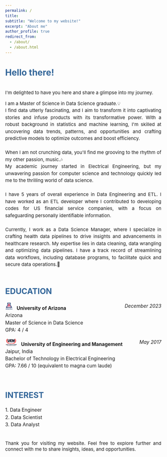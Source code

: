 ```yaml
---
permalink: /
title: 
subtitle: "Welcome to my website!"
excerpt: "About me"
author_profile: true
redirect_from: 
  - /about/
  - /about.html
---
```

<style>
   /* Style for the title */
    h1 {
        color:  #336699; /* Change the title text color to blue */
    }
</style>

<!-- Title of the page in blue -->
<h1>Hello there!</h1>


<link href="https://fonts.googleapis.com/css2?family=Roboto&display=swap" rel="stylesheet">

<div style="text-align: justify; font-size: 15px;">
  <p style="line-height: 1.5;">

<br>I'm delighted to have you here and share a glimpse into my journey.
</p>
<p style="line-height: 1.5;">
I am a Master of Science in Data Science graduate.💡  <br>
I find data utterly fascinating, and I aim to transform it into captivating stories and infuse products with its transformative power. With a robust background in statistics and machine learning, I'm skilled at uncovering data trends, patterns, and opportunities and crafting predictive models to optimize outcomes and boost efficiency. <br> <br>
When I am not crunching data, you'll find me grooving to the rhythm of my other passion, music.🎶<br>
My academic journey started in Electrical Engineering, but my unwavering passion for computer science and technology quickly led me to the thrilling world of data science. <br><br>
I have 5 years of overall experience in Data Engineering and ETL. I have worked as an ETL developer where I contributed to developing codes for US financial service companies, with a focus on safeguarding personally identifiable information.
<br><br>
 Currently, I work as a Data Science Manager, where I specialize in crafting health data pipelines to drive insights and advancements in healthcare research. My expertise lies in data cleaning, data wrangling and optimizing data pipelines. I have a track record of streamlining data workflows, including database programs, to facilitate quick and secure data operations.💫
<br>
<br>
<!-- <p style="line-height: 1.5; font-size: 20px;">
I am Open to work from February 2023!! 📆
</p> -->

<div style="text-align: justify; font-size: 17px;">
  <h2 style="color: #336699;"><strong>EDUCATION</strong></h2>
  <p style="line-height: 1.5; font-size: 15.5px;">
   <strong><img src="/assets/images/logo/University_of_Arizona_logo.jpg" alt="Python Logo" style="height: 24px; margin-right: 12px;">University of Arizona</strong>
   <i><span style="float: right;">December 2023 </span></i><br> 
    Arizona <br> 
    Master of Science in Data Science <br>
    GPA: 4 / 4 <br>
    </p>
    <p style="line-height: 1.5; font-size: 15.5px;">
   <strong><img src="/assets/images/logo/UEM_logo.png" alt="Python Logo" style="height: 24px; margin-right: 12px;">University of Engineering and Management</strong>
   <i><span style="float: right;">May 2017</span></i><br> 
    Jaipur, India<br> 
    Bachelor of Technology in Electrical Engineering<br>
    GPA: 7.66 / 10 (equivalent to magna cum laude)<br>
    </p>
</div>
  <div style="text-align: justify; font-size: 17px;">     
    <h2 style="color: #336699;"><strong><br>INTEREST</strong></h2> 
    <p style="line-height: 1.5; font-size: 15.5px;">
     1. Data Engineer <br>
     2. Data Scientist <br>
     3. Data Analyst
    <br>
    <br>
    </p>
   </div> 
      <div><p>
          Thank you for visiting my website. Feel free to explore further and connect with me to share insights, ideas, and opportunities.
        </p></div>

